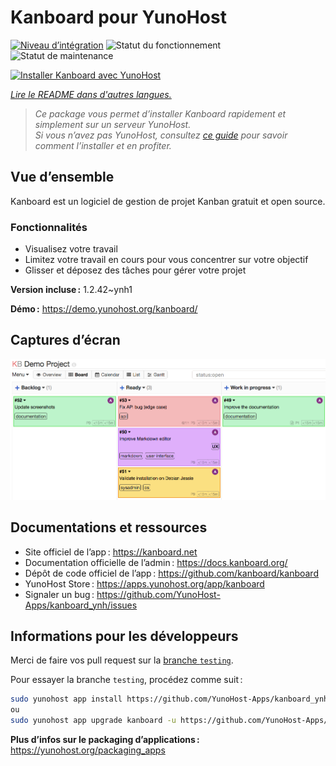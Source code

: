 <!--
Nota bene : ce README est automatiquement généré par <https://github.com/YunoHost/apps/tree/master/tools/readme_generator>
Il NE doit PAS être modifié à la main.
-->

# Kanboard pour YunoHost

[![Niveau d’intégration](https://dash.yunohost.org/integration/kanboard.svg)](https://ci-apps.yunohost.org/ci/apps/kanboard/) ![Statut du fonctionnement](https://ci-apps.yunohost.org/ci/badges/kanboard.status.svg) ![Statut de maintenance](https://ci-apps.yunohost.org/ci/badges/kanboard.maintain.svg)

[![Installer Kanboard avec YunoHost](https://install-app.yunohost.org/install-with-yunohost.svg)](https://install-app.yunohost.org/?app=kanboard)

*[Lire le README dans d'autres langues.](./ALL_README.md)*

> *Ce package vous permet d’installer Kanboard rapidement et simplement sur un serveur YunoHost.*  
> *Si vous n’avez pas YunoHost, consultez [ce guide](https://yunohost.org/install) pour savoir comment l’installer et en profiter.*

## Vue d’ensemble

Kanboard est un logiciel de gestion de projet Kanban gratuit et open source.

### Fonctionnalités

- Visualisez votre travail
- Limitez votre travail en cours pour vous concentrer sur votre objectif
- Glisser et déposez des tâches pour gérer votre projet


**Version incluse :** 1.2.42~ynh1

**Démo :** <https://demo.yunohost.org/kanboard/>

## Captures d’écran

![Capture d’écran de Kanboard](./doc/screenshots/board.png)

## Documentations et ressources

- Site officiel de l’app : <https://kanboard.net>
- Documentation officielle de l’admin : <https://docs.kanboard.org/>
- Dépôt de code officiel de l’app : <https://github.com/kanboard/kanboard>
- YunoHost Store : <https://apps.yunohost.org/app/kanboard>
- Signaler un bug : <https://github.com/YunoHost-Apps/kanboard_ynh/issues>

## Informations pour les développeurs

Merci de faire vos pull request sur la [branche `testing`](https://github.com/YunoHost-Apps/kanboard_ynh/tree/testing).

Pour essayer la branche `testing`, procédez comme suit :

```bash
sudo yunohost app install https://github.com/YunoHost-Apps/kanboard_ynh/tree/testing --debug
ou
sudo yunohost app upgrade kanboard -u https://github.com/YunoHost-Apps/kanboard_ynh/tree/testing --debug
```

**Plus d’infos sur le packaging d’applications :** <https://yunohost.org/packaging_apps>
